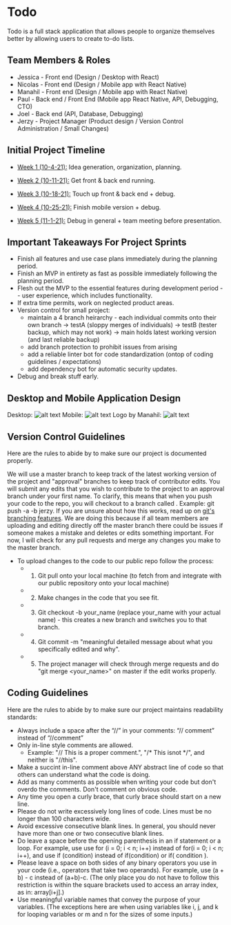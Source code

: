 # Todo
Todo is a full stack application that allows people to organize themselves better by allowing users to create to-do lists.

## Team Members & Roles
* Jessica   -   Front end (Design / Desktop with React)
* Nicolas   -   Front end (Design / Mobile app with React Native)
* Manahil   -   Front end (Design / Mobile app with React Native)
* Paul  -   Back end / Front End (Mobile app React Native, API, Debugging, CTO)
* Joel  -   Back end (API, Database, Debugging)
* Jerzy -   Project Manager (Product design / Version Control Administration / Small Changes)

## Initial Project Timeline

* <ins>Week 1 (10-4-21):</ins>     Idea generation, organization, planning.

* <ins>Week 2 (10-11-21):</ins>        Get front & back end running.

* <ins>Week 3 (10-18-21):</ins>        Touch up front & back end + debug.

* <ins>Week 4 (10-25-21):</ins>        Finish mobile version + debug.

* <ins>Week 5 (11-1-21):</ins>     Debug in general + team meeting before presentation.

## Important Takeaways For Project Sprints
- Finish all features and use case plans immediately during the planning period.
- Finish an MVP in entirety as fast as possible immediately following the planning period.
- Flesh out the MVP to the essential features during development period -- user experience, which includes functionality.
- If extra time permits, work on neglected product areas.
- Version control for small project:
    * maintain a 4 branch heirarchy - each individual commits onto their own branch -> testA (sloppy merges of individuals) -> testB (tester backup, which may not work) -> main holds latest working version (and last reliable backup)
    * add branch protection to prohibit issues from arising
    * add a reliable linter bot for code standardization (ontop of coding guidelines / expectations)
    * add dependency bot for automatic security updates.
- Debug and break stuff early.

## Desktop and Mobile Application Design
Desktop:
![alt text](https://github.com/jzry/todo/tree/main/frontend/images/desktop.png?raw=true)
Mobile:
![alt text](https://github.com/jzry/todo/tree/main/frontend/images/mobile.png?raw=true)
Logo by Manahil:
![alt text](https://github.com/jzry/todo/tree/main/frontend/images/logo.png?raw=true)


## Version Control Guidelines

Here are the rules to abide by to make sure our project is documented properly.

We will use a master branch to keep track of the latest working version of the project and "approval" branches to keep track of contributor edits. You will submit any edits that you wish to contribute to the project to an approval branch under your first name. To clarify, this means that when you push your code to the repo, you will checkout to a branch called <your name>. Example: git push -a -b jerzy. If you are unsure about how this works, read up on [git's branching features](https://git-scm.com/book/en/v2/Git-Branching-Basic-Branching-and-Merging). We are doing this because if all team members are uploading and editing directly off the master branch there could be issues if someone makes a mistake and deletes or edits something important. For now, I will check for any pull requests and merge any changes you make to the master branch.

* To upload changes to the code to our public repo follow the process:
    - 1. Git pull onto your local machine (to fetch from and integrate with our public repository onto your local machine)
    - 2. Make changes in the code that you see fit.
    - 3. Git checkout -b your_name (replace your_name with your actual name) - this creates a new branch and switches you to that branch.
    - 4. Git commit -m "meaningful detailed message about what you specifically edited and why". 
    - 5. The project manager will check through merge requests and do "git merge <your_name>" on master if the edit works properly.

## Coding Guidelines

Here are the rules to abide by to make sure our project maintains readability standards:

* Always include a space after the “//” in your comments: “// comment” instead of “//comment”
* Only in-line style comments are allowed.
    -   Example: "// This is a proper comment.", "/* This isnot */", and neither is "//this".
* Make a succint in-line comment above ANY abstract line of code so that others can understand what the code is doing.
* Add as many comments as possible when writing your code but don't overdo the comments. Don't comment on obvious code.
* Any time you open a curly brace, that curly brace should start on a new line.
* Please do not write excessively long lines of code. Lines must be no longer than 100 characters wide.
* Avoid excessive consecutive blank lines. In general, you should never have more than one or two
consecutive blank lines.
* Do leave a space before the opening parenthesis in an if statement or a loop. For example, use
use for (i = 0; i < n; i++) instead of for(i = 0; i < n; i++), and use if (condition) instead of if(condition) or if( condition ).
* Please leave a space on both sides of any binary operators you use in your code (i.e., operators that take two operands). For example, use (a + b) - c instead of (a+b)-c. (The only place you do not have to follow this restriction is within the square brackets used to access an array index, as in: array[i+j].)
* Use meaningful variable names that convey the purpose of your variables. (The exceptions here are when using variables like i, j, and k for looping variables or m and n for the sizes of some inputs.)
